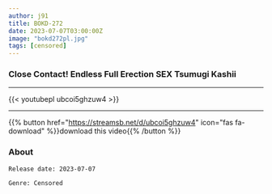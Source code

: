 ```yaml
---
author: j91
title: BOKD-272
date: 2023-07-07T03:00:00Z
image: "bokd272pl.jpg"
tags: [censored]
---
```


### Close Contact! Endless Full Erection SEX Tsumugi Kashii
___

{{< youtubepl ubcoi5ghzuw4 >}}
___

{{% button href="https://streamsb.net/d/ubcoi5ghzuw4" icon="fas fa-download" %}}download this video{{% /button %}}
### About

`Release date: 2023-07-07`

`Genre:	Censored`